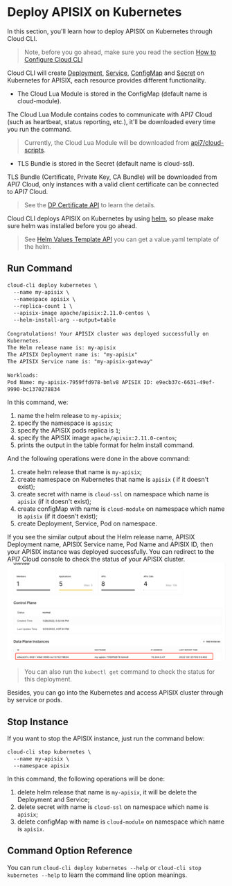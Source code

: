 <!--
#  Copyright 2022 API7.ai, Inc under one or more contributor license
#  agreements.  See the NOTICE file distributed with this work for
#  additional information regarding copyright ownership.
#  The ASF licenses this file to You under the Apache License, Version 2.0
#  (the "License"); you may not use this file except in compliance with
#  the License.  You may obtain a copy of the License at
#
#      http://www.apache.org/licenses/LICENSE-2.0
#
#  Unless required by applicable law or agreed to in writing, software
#  distributed under the License is distributed on an "AS IS" BASIS,
#  WITHOUT WARRANTIES OR CONDITIONS OF ANY KIND, either express or implied.
#  See the License for the specific language governing permissions and
#  limitations under the License.
-->

Deploy APISIX on Kubernetes
=======================

In this section, you'll learn how to deploy APISIX on Kubernetes through Cloud CLI.

> Note, before you go ahead, make sure you read the section
> [How to Configure Cloud CLI](./configuring-cloud-cli.md)

Cloud CLI will create
[Deployment](https://kubernetes.io/docs/concepts/workloads/controllers/deployment),
[Service](https://kubernetes.io/docs/concepts/services-networking/service),
[ConfigMap](https://kubernetes.io/docs/concepts/configuration/configmap) and
[Secret](https://kubernetes.io/docs/concepts/configuration/secret)
on Kubernetes for APISIX, each resource provides different functionality.

* The Cloud Lua Module is stored in the ConfigMap (default name is cloud-module).

The Cloud Lua Module contains codes to communicate with API7 Cloud (such as
heartbeat, status reporting, etc.), it'll be downloaded every time you run the command.

> Currently, the Cloud Lua Module will be downloaded from [api7/cloud-scripts](https://github.com/api7/cloud-scripts).

* TLS Bundle is stored in the Secret (default name is cloud-ssl).

TLS Bundle (Certificate, Private Key, CA Bundle) will be downloaded from API7
Cloud, only instances with a valid client certificate can be connected to API7 Cloud.

> See the
> [DP Certificate API](https://docs.az-staging.api7.cloud/swagger/#/controlplanes_operation/getCertificates)
> to learn the details.

Cloud CLI deploys APISIX on Kubernetes by using [helm](https://helm.sh/), so
please make sure helm was installed before you go ahead.

> See [Helm Values Template API](https://docs.az-staging.api7.cloud/swagger/#/controlplanes_operation/getControlPlaneStartupConfig)
> you can get a value.yaml template of the helm.

Run Command
-----------

```shell
cloud-cli deploy kubernetes \
  --name my-apisix \
  --namespace apisix \
  --replica-count 1 \
  --apisix-image apache/apisix:2.11.0-centos \
  --helm-install-arg --output=table

Congratulations! Your APISIX cluster was deployed successfully on Kubernetes.
The Helm release name is: my-apisix
The APISIX Deployment name is: "my-apisix"
The APISIX Service name is: "my-apisix-gateway"

Workloads:
Pod Name: my-apisix-7959ffd978-bmlv8 APISIX ID: e9ecb37c-6631-49ef-9990-bc1370278834
```

In this command, we:

1. name the helm release to `my-apisix`;
2. specify the namespace is `apisix`;
3. specify the APISIX pods replica is `1`;
4. specify the APISIX image `apache/apisix:2.11.0-centos`;
5. prints the output in the table format for helm install command.

And the following operations were done in the above command:

1. create helm release that name is `my-apisix`;
2. create namespace on Kubernetes that name is `apisix` ( if it doesn't exist);
3. create secret with name is `cloud-ssl` on namespace which name is `apisix` (if
it doesn't exist);
4. create configMap with name is `cloud-module` on namespace which name is
`apisix` (if it doesn't exist);
5. create Deployment, Service, Pod on namespace.

If you see the similar output about the Helm release name, APISIX Deployment name,
APISIX Service name, Pod Name and APISIX ID, then your
APISIX instance was deployed successfully. You can redirect to the API7 Cloud console
to check the status of your APISIX cluster.
![img.png](assets/deploy-apisix-on-kubernetes-succeed.png)

> You can also run the `kubectl get` command to check the status for this deployment.

Besides, you can go into the Kubernetes and access APISIX cluster through by
service or pods.

Stop Instance
-------------

If you want to stop the APISIX instance, just run the command below:

```shell
cloud-cli stop kubernetes \
  --name my-apisix \
  --namespace apisix
```

In this command, the following operations will be done:

1. delete helm release that name is `my-apisix`, it will be delete the Deployment
and Service;
2. delete secret with name is `cloud-ssl` on namespace which name is `apisix`;
3. delete configMap with name is `cloud-module` on namespace which name is `apisix`.

Command Option Reference
------------------------

You can run `cloud-cli deploy kubernetes --help` or
`cloud-cli stop kubernetes --help` to learn
the command line option meanings.
